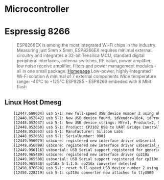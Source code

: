 # Microcontroller


# Espressig 8266

> ESP8266EX is among the most integrated Wi-Fi chips in the industry. Measuring just 5mm x 5mm, ESP8266EX requires minimal external circuitry and integrates a 32-bit Tensilica MCU, standard digital peripheral interfaces, antenna switches, RF balun, power amplifier, low noise receive amplifier, filters and power management modules - all in one small package. [Homepage](https://espressif.com/en/products/hardware/esp8266ex/overview)
> Low-power, highly-integrated Wi-Fi solution
> A minimal of 7 external components
> Wide temperature range: -40°C to +125°C
> ESP8285 - ESP8266 embeded with 8 Mbit flash


## Linux Host Dmesg

```sh
    [12447.680034] usb 5-1: new full-speed USB device number 2 using uhci_hcd
    [12448.052042] usb 5-1: New USB device found, idVendor=10c4, idProduct=ea60
    [12448.052047] usb 5-1: New USB device strings: Mfr=1, Product=2, SerialNumber=3
    [12448.052050] usb 5-1: Product: CP2102 USB to UART Bridge Controller
    [12448.052053] usb 5-1: Manufacturer: Silicon Labs
    [12448.052055] usb 5-1: SerialNumber: 0001
    [12449.956079] usbcore: registered new interface driver usbserial
    [12449.956099] usbcore: registered new interface driver usbserial_generic
    [12449.956116] usbserial: USB Serial support registered for generic
    [12449.965489] usbcore: registered new interface driver cp210x
    [12449.965508] usbserial: USB Serial support registered for cp210x
    [12449.965538] cp210x 5-1:1.0: cp210x converter detected
    [12450.076028] usb 5-1: reset full-speed USB device number 2 using uhci_hcd
    [12450.228219] usb 5-1: cp210x converter now attached to ttyUSB0
```